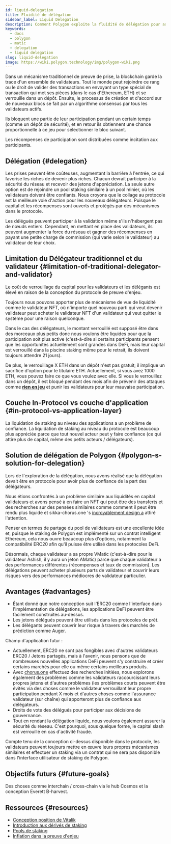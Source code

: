 ```yaml
---
id: liquid-delegation
title: Fluidité de délégation
sidebar_label: Liquid Delegation
description: Comment Polygon exploite la fluidité de délégation pour assurer la gestion du réseau.
keywords:
  - docs
  - polygon
  - matic
  - delegation
  - liquid delegation
slug: liquid-delegation
image: https://wiki.polygon.technology/img/polygon-wiki.png
---
```


Dans un mécanisme traditionnel de preuve de prise, la blockchain garde la trace d'un ensemble de validateurs. Tout le monde peut rejoindre ce rang ou le droit de valider des transactions en envoyant un type spécial de transaction qui met ses pièces (dans le cas d'Ethereum, ETH) et se verrouille dans un dépôt. Ensuite, le processus de création et d'accord sur de nouveaux blocs se fait par un algorithme consensus par tous les validateurs actifs.

Ils bloquent une partie de leur participation pendant un certain temps (comme un dépôt de sécurité), et en retour ils obtiennent une chance proportionnelle à ce jeu pour sélectionner le bloc suivant.

Les récompenses de participation sont distribuées comme incitation aux participants.

## Délégation {#delegation}

Les prises peuvent être coûteuses, augmentant la barrière à l'entrée, ce qui favorise les riches de devenir plus riches. Chacun devrait participer à la sécurité du réseau et recevoir des jetons d'appréciation. La seule autre option est de rejoindre un pool staking similaire à un pool minier, où les validateurs doivent être confiants. Nous croyons que le collage au protocole est la meilleure voie d'action pour les nouveaux délégateurs. Puisque le capital et les récompenses sont ouverts et protégés par des mécanismes dans le protocole.

Les délégués peuvent participer à la validation même s'ils n'hébergent pas de nœuds entiers. Cependant, en mettant en place des validateurs, ils peuvent augmenter la force du réseau et gagner des récompenses en payant une petite charge de commission (qui varie selon le validateur) au validateur de leur choix.

## Limitation du Délégateur traditionnel et du validateur {#limitation-of-traditional-delegator-and-validator}

Le coût de verrouillage du capital pour les validateurs et les délégants est élevé en raison de la conception du protocole de preuve d'enjeu.

Toujours nous pouvons apporter plus de mécanisme de vue de liquidité comme le validateur NFT, où n'importe quel nouveau parti qui veut devenir validateur peut acheter le validateur NFT d'un validateur qui veut quitter le système pour une raison quelconque.

Dans le cas des délégateurs, le montant verrouillé est supposé être dans des morceaux plus petits donc nous voulons être liquides pour que la participation soit plus active (c'est-à-dire si certains participants pensent que les opportunités actuellement sont grandes dans DeFi, mais leur capital est verrouillé dans la piscine staking même pour le retrait, ils doivent toujours attendre 21 jours).

De plus, le verrouillage X ETH dans un dépôt n'est pas gratuit; il implique un sacrifice d'option pour le titulaire ETH. Actuellement, si vous avez 1000 ETH, vous pouvez faire ce que vous voulez avec elle. Si vous le verrouillez dans un dépôt, il est bloqué pendant des mois afin de prévenir des attaques comme [**rien en jeu**](https://github.com/ethereum/wiki/wiki/Proof-of-Stake-FAQ#what-is-the-nothing-at-stake-problem-and-how-can-it-be-fixed) et punir les validateurs pour leur mauvaise participation.

## Couche In-Protocol vs couche d'application {#in-protocol-vs-application-layer}

La liquidation de staking au niveau des applications a un problème de confiance. La liquidation de staking au niveau du protocole est beaucoup plus appréciée parce que tout nouvel acteur peut y faire confiance (ce qui attire plus de capital, même des petits acteurs / délégateurs).

## Solution de délégation de Polygon {#polygon-s-solution-for-delegation}

Lors de l'exploration de la délégation, nous avons réalisé que la délégation devait être en protocole pour avoir plus de confiance de la part des délégateurs.

Nous étions confrontés à un problème similaire aux liquidités en capital validateurs et avons pensé à en faire un NFT qui peut être des transferts et des recherches sur des pensées similaires comme comment il peut être rendu plus liquide et sikka-chorus.one 's [incroyablement design a](https://blog.chorus.one/delegation-vouchers/) attiré l'attention.

Penser en termes de partage du pool de validateurs est une excellente idée et, puisque le staking de Polygon est implémenté sur un contrat intelligent Ethereum, cela nous ouvre beaucoup plus d'options, notamment la compatibilité ERC20 afin qu'il puisse être utilisé dans les protocoles DeFi.

Désormais, chaque validateur a sa propre VMatic (c'est-à-dire pour le validateur Ashish, il y aura un jeton AMatic) parce que chaque validateur a des performances différentes (récompenses et taux de commission). Les délégations peuvent acheter plusieurs parts de validateur et couvrir leurs risques vers des performances médiocres de validateur particulier.

## Avantages {#advantages}

- Étant donné que notre conception suit l'ERC20 comme l'interface dans l'implémentation de délégations, les applications DeFi peuvent être facilement construites au-dessus.
- Les jetons délégués peuvent être utilisés dans les protocoles de prêt.
- Les délégants peuvent couvrir leur risque à travers des marchés de prédiction comme Auger.

Champ d'application futur :

- Actuellement, ERC20 ne sont pas fongibles avec d'autres validateurs ERC20 / Jetons partagés, mais à l'avenir, nous pensons que de nombreuses nouvelles applications DeFi peuvent s'y construire et créer certains marchés pour elle ou même certains meilleurs produits.
- Avec [chorus.one](http://chorus.one) effectuez des recherches initiées, nous explorons également des problèmes comme les validateurs raccourcissant leurs propres jetons et d'autres problèmes (les problèmes courts peuvent être évités via des choses comme le validateur verrouillant leur propre participation pendant X mois et d'autres choses comme l'assurance validateur (sur chaîne) qui apporteront plus de confiance aux délégateurs.
- Droits de vote des délégués pour participer aux décisions de gouvernance.
- Tout en rendant la délégation liquide, nous voulons également assurer la sécurité du réseau. C'est pourquoi, sous quelque forme, le capital slash est verrouillé en cas d'activité fraude.

Compte tenu de la conception ci-dessus disponible dans le protocole, les validateurs peuvent toujours mettre en œuvre leurs propres mécanismes similaires et effectuer un staking via un contrat qui ne sera pas disponible dans l'interface utilisateur de staking de Polygon.

## Objectifs futurs {#future-goals}

Des choses comme interchain / cross-chain via le hub Cosmos et la conception Everett B-harvest.

## Ressources {#resources}

- [Conception position de Vitalik](https://medium.com/@VitalikButerin/a-proof-of-stake-design-philosophy-506585978d51)
- [Introduction aux dérivés de staking](https://medium.com/lemniscap/an-intro-to-staking-derivatives-i-a43054efd51c)
- [Pools de staking](https://slideslive.com/38920085/ethereum-20-trustless-staking-pools)
- [Inflation dans la preuve d'enjeu](https://medium.com/figment-networks/mis-understanding-yield-and-inflation-in-proof-of-stake-networks-6fea7e7c0e41)
